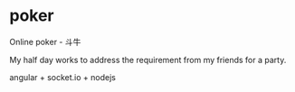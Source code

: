 # poker
Online poker - 斗牛

My half day works to address the requirement from my friends for a party.

angular + socket.io + nodejs

